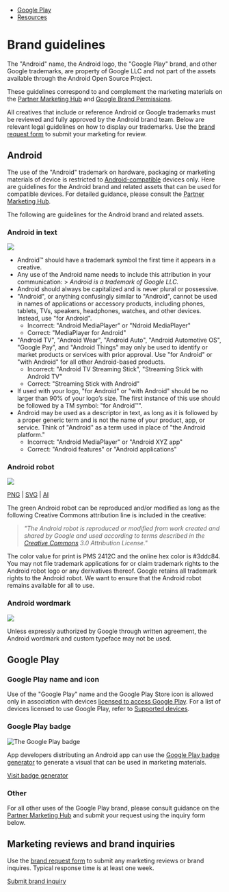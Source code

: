 *   [Google Play](/)
*   [Resources](/distribute/marketing-tools)

Brand guidelines
================

The "Android" name, the Android logo, the "Google Play" brand, and other Google trademarks, are property of Google LLC and not part of the assets available through the Android Open Source Project.

These guidelines correspond to and complement the marketing materials on the [Partner Marketing Hub](http://partnermarketinghub.withgoogle.com) and [Google Brand Permissions](https://www.google.com/permissions/).

All creatives that include or reference Android or Google trademarks must be reviewed and fully approved by the Android brand team. Below are relevant legal guidelines on how to display our trademarks. Use the [brand request form](https://support.google.com/contact/partner_brand_approval) to submit your marketing for review.

Android
-------

The use of the "Android" trademark on hardware, packaging or marketing materials of device is restricted to [Android-compatible](https://source.android.com/compatibility/index.html) devices only. Here are guidelines for the Android brand and related assets that can be used for compatible devices. For detailed guidance, please consult the [Partner Marketing Hub](http://partnermarketinghub.withgoogle.com).

The following are guidelines for the Android brand and related assets.

### Android in text

![](/images/brand/mediaplayer.png)

*   Android™ should have a trademark symbol the first time it appears in a creative.
*   Any use of the Android name needs to include this attribution in your communication: > _Android is a trademark of Google LLC._
*   Android should always be capitalized and is never plural or possessive.
*   "Android", or anything confusingly similar to "Android", cannot be used in names of applications or accessory products, including phones, tablets, TVs, speakers, headphones, watches, and other devices. Instead, use "for Android".
    *   Incorrect: "Android MediaPlayer" or "Ndroid MediaPlayer"
    *   Correct: "MediaPlayer for Android"
*   "Android TV", "Android Wear", "Android Auto", "Android Automotive OS", "Google Pay", and "Android Things" may only be used to identify or market products or services with prior approval. Use "for Android" or "with Android" for all other Android-based products.
    *   Incorrect: "Android TV Streaming Stick", "Streaming Stick with Android TV"
    *   Correct: "Streaming Stick with Android"
*   If used with your logo, "for Android" or "with Android" should be no larger than 90% of your logo’s size. The first instance of this use should be followed by a TM symbol: "for Android™".
*   Android may be used as a descriptor in text, as long as it is followed by a proper generic term and is not the name of your product, app, or service. Think of "Android" as a term used in place of "the Android platform."
    *   Incorrect: "Android MediaPlayer" or "Android XYZ app"
    *   Correct: "Android features" or "Android applications"

### Android robot

![](/images/brand/Android_Robot_200.png)

[PNG](/images/brand/Android_Robot.png) | [SVG](/images/brand/Android_Robot.svg) | [AI](/downloads/brand/Android_Robot_outlined.ai)

The green Android robot can be reproduced and/or modified as long as the following Creative Commons attribution line is included in the creative:

> _"The Android robot is reproduced or modified from work created and shared by Google and used according to terms described in the [Creative Commons](https://creativecommons.org/licenses/by/3.0/) 3.0 Attribution License."_

The color value for print is PMS 2412C and the online hex color is #3ddc84. You may not file trademark applications for or claim trademark rights to the Android robot logo or any derivatives thereof. Google retains all trademark rights to the Android robot. We want to ensure that the Android robot remains available for all to use.

### Android wordmark

![](/images/brand/android_logo_no_2x.png)

Unless expressly authorized by Google through written agreement, the Android wordmark and custom typeface may not be used.

Google Play
-----------

### Google Play name and icon

Use of the "Google Play" name and the Google Play Store icon is allowed only in association with devices [licensed to access Google Play](https://source.android.com/setup/start/faqs.html#if-my-device-is-compatible-does-it-automatically-have-access-to-google-play-and-branding). For a list of devices licensed to use Google Play, refer to [Supported devices](https://support.google.com/googleplay/answer/1727131).

### Google Play badge

![The Google Play badge](https://play.google.com/intl/en_us/badges/images/generic/en_badge_web_generic.png)

App developers distributing an Android app can use the [Google Play badge generator](https://play.google.com/intl/en_us/badges/) to generate a visual that can be used in marketing materials.

[Visit badge generator](https://play.google.com/intl/en_us/badges/)

### Other

For all other uses of the Google Play brand, please consult guidance on the [Partner Marketing Hub](http://partnermarketinghub.withgoogle.com) and submit your request using the inquiry form below.

Marketing reviews and brand inquiries
-------------------------------------

Use the [brand request form](https://support.google.com/contact/partner_brand_approval) to submit any marketing reviews or brand inquires. Typical response time is at least one week.

[Submit brand inquiry](https://support.google.com/contact/partner_brand_approval)